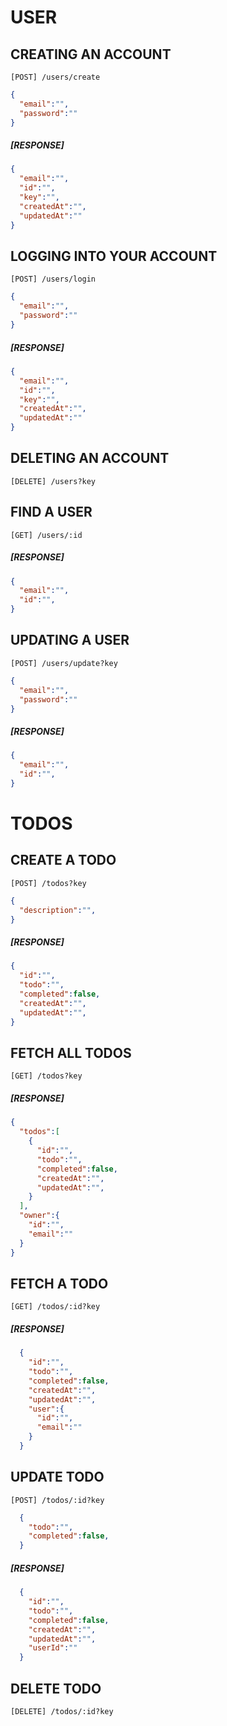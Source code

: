 # USER

## CREATING AN ACCOUNT

`[POST] /users/create`

```JSON
{
  "email":"",
  "password":""
}
```

##### [RESPONSE]

```JSON
{
  "email":"",
  "id":"",
  "key":"",
  "createdAt":"",
  "updatedAt":""
}
```

## LOGGING INTO YOUR ACCOUNT

`[POST] /users/login`

```JSON
{
  "email":"",
  "password":""
}
```

##### [RESPONSE]

```JSON
{
  "email":"",
  "id":"",
  "key":"",
  "createdAt":"",
  "updatedAt":""
}
```

## DELETING AN ACCOUNT

`[DELETE] /users?key`

## FIND A USER

`[GET] /users/:id`

##### [RESPONSE]

```JSON
{
  "email":"",
  "id":"",
}
```

## UPDATING A USER

`[POST] /users/update?key`

```JSON
{
  "email":"",
  "password":""
}
```

##### [RESPONSE]

```JSON
{
  "email":"",
  "id":"",
}
```

# TODOS

## CREATE A TODO

`[POST] /todos?key`

```JSON
{
  "description":"",
}
```

##### [RESPONSE]

<!-- check if the user is populated or userId is returned -->

```JSON
{
  "id":"",
  "todo":"",
  "completed":false,
  "createdAt":"",
  "updatedAt":"",
}
```

## FETCH ALL TODOS

`[GET] /todos?key`

##### [RESPONSE]

```JSON
{
  "todos":[
    {
      "id":"",
      "todo":"",
      "completed":false,
      "createdAt":"",
      "updatedAt":"",
    }
  ],
  "owner":{
    "id":"",
    "email":""
  }
}
```

## FETCH A TODO

`[GET] /todos/:id?key`

##### [RESPONSE]

```JSON
  {
    "id":"",
    "todo":"",
    "completed":false,
    "createdAt":"",
    "updatedAt":"",
    "user":{
      "id":"",
      "email":""
    }
  }
```

## UPDATE TODO

`[POST] /todos/:id?key`

```JSON
  {
    "todo":"",
    "completed":false,
  }
```

##### [RESPONSE]

```JSON
  {
    "id":"",
    "todo":"",
    "completed":false,
    "createdAt":"",
    "updatedAt":"",
    "userId":""
  }
```

## DELETE TODO

`[DELETE] /todos/:id?key`
